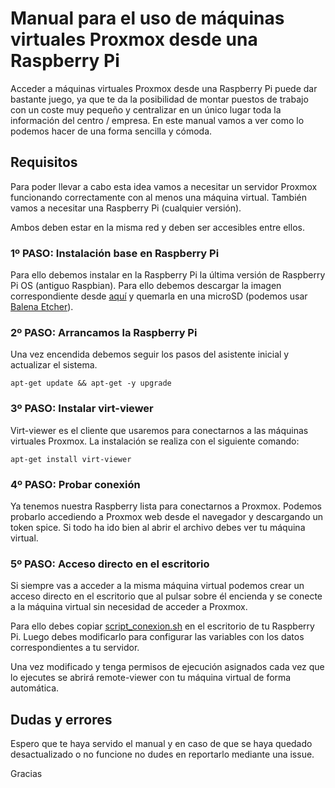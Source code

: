 # Manual para el uso de máquinas virtuales Proxmox desde una Raspberry Pi

Acceder a máquinas virtuales Proxmox desde una Raspberry Pi puede dar bastante juego, ya que te da la posibilidad de montar puestos de trabajo con un coste muy pequeño y centralizar en un único lugar toda la información del centro / empresa. En este manual vamos a ver como lo podemos hacer de una forma sencilla y cómoda.

## Requisitos

Para poder llevar a cabo esta idea vamos a necesitar un servidor Proxmox funcionando correctamente con al menos una máquina virtual. También vamos a necesitar una Raspberry Pi (cualquier versión).

Ambos deben estar en la misma red y deben ser accesibles entre ellos.

### 1º PASO: Instalación base en Raspberry Pi

Para ello debemos instalar en la Raspberry Pi la última versión de Raspberry Pi OS (antiguo Raspbian). Para ello debemos descargar la imagen correspondiente desde [aquí](https://www.raspberrypi.com/software/operating-systems/) y quemarla en una microSD (podemos usar [Balena Etcher](https://www.balena.io/etcher/)). 

### 2º PASO: Arrancamos la Raspberry Pi 

Una vez encendida debemos seguir los pasos del asistente inicial y actualizar el sistema.

``
apt-get update && apt-get -y upgrade
``

### 3º PASO: Instalar virt-viewer

Virt-viewer es el cliente que usaremos para conectarnos a las máquinas virtuales Proxmox. La instalación se realiza con el siguiente comando:

``
apt-get install virt-viewer
``

### 4º PASO: Probar conexión

Ya tenemos nuestra Raspberry lista para conectarnos a Proxmox. Podemos probarlo accediendo a Proxmox web desde el navegador y descargando un token spice. Si todo ha ido bien al abrir el archivo debes ver tu máquina virtual.

### 5º PASO: Acceso directo en el escritorio

Si siempre vas a acceder a la misma máquina virtual podemos crear un acceso directo en el escritorio que al pulsar sobre él encienda y se conecte a la máquina virtual sin necesidad de acceder a Proxmox.

Para ello debes copiar [script_conexion.sh](script_conexion.sh) en el escritorio de tu Raspberry Pi. Luego debes modificarlo para configurar las variables con los datos correspondientes a tu servidor.

Una vez modificado y tenga permisos de ejecución asignados cada vez que lo ejecutes se abrirá remote-viewer con tu máquina virtual de forma automática.

## Dudas y errores

Espero que te haya servido el manual y en caso de que se haya quedado desactualizado o no funcione no dudes en reportarlo mediante una issue. 

Gracias